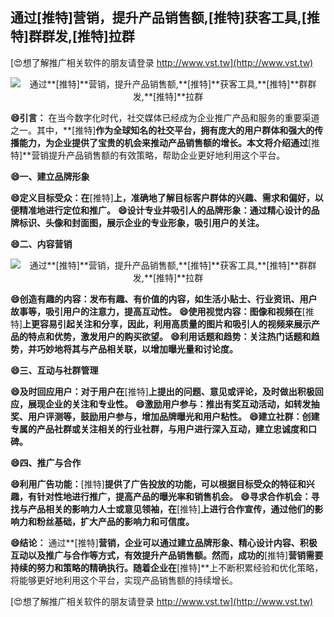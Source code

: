 ## **通过**[推特]**营销，提升产品销售额,**[推特]**获客工具,**[推特]**群群发,**[推特]**拉群**

[😍想了解推广相关软件的朋友请登录 http://www.vst.tw](http://www.vst.tw)

 <center><img src="https://vst.tw/MP4/tuiguang/png/4.png" alt="通过**[推特]**营销，提升产品销售额,**[推特]**获客工具,**[推特]**群群发,**[推特]**拉群"></center>

**😄引言：**
在当今数字化时代，社交媒体已经成为企业推广产品和服务的重要渠道之一。其中，**[推特]**作为全球知名的社交平台，拥有庞大的用户群体和强大的传播能力，为企业提供了宝贵的机会来推动产品销售额的增长。本文将介绍通过**[推特]**营销提升产品销售额的有效策略，帮助企业更好地利用这个平台。

**😄一、建立品牌形象**

**😄定义目标受众：在**[推特]**上，准确地了解目标客户群体的兴趣、需求和偏好，以便精准地进行定位和推广。**
**😄设计专业并吸引人的品牌形象：通过精心设计的品牌标识、头像和封面图，展示企业的专业形象，吸引用户的关注。**

**😄二、内容营销**

 <center><img src="https://vst.tw/MP4/tuiguang/png/5.png" alt="通过**[推特]**营销，提升产品销售额,**[推特]**获客工具,**[推特]**群群发,**[推特]**拉群"></center>

**😄创造有趣的内容：发布有趣、有价值的内容，如生活小贴士、行业资讯、用户故事等，吸引用户的注意力，提高互动性。**
**😄使用视觉内容：图像和视频在**[推特]**上更容易引起关注和分享，因此，利用高质量的图片和吸引人的视频来展示产品的特点和优势，激发用户的购买欲望。**
**😄利用话题和趋势：关注热门话题和趋势，并巧妙地将其与产品相关联，以增加曝光量和讨论度。**

**😄三、互动与社群管理**

**😄及时回应用户：对于用户在**[推特]**上提出的问题、意见或评论，及时做出积极回应，展现企业的关注和专业性。**
**😄激励用户参与：推出有奖互动活动，如转发抽奖、用户评测等，鼓励用户参与，增加品牌曝光和用户粘性。**
**😄建立社群：创建专属的产品社群或关注相关的行业社群，与用户进行深入互动，建立忠诚度和口碑。**

**😄四、推广与合作**

**😄利用广告功能：**[推特]**提供了广告投放的功能，可以根据目标受众的特征和兴趣，有针对性地进行推广，提高产品的曝光率和销售机会。**
**😄寻求合作机会：寻找与产品相关的影响力人士或意见领袖，在**[推特]**上进行合作宣传，通过他们的影响力和粉丝基础，扩大产品的影响力和可信度。**

**😄结论：**
通过**[推特]**营销，企业可以通过建立品牌形象、精心设计内容、积极互动以及推广与合作等方式，有效提升产品销售额。然而，成功的**[推特]**营销需要持续的努力和策略的精确执行。随着企业在**[推特]**上不断积累经验和优化策略，将能够更好地利用这个平台，实现产品销售额的持续增长。

[😍想了解推广相关软件的朋友请登录 http://www.vst.tw](http://www.vst.tw)



